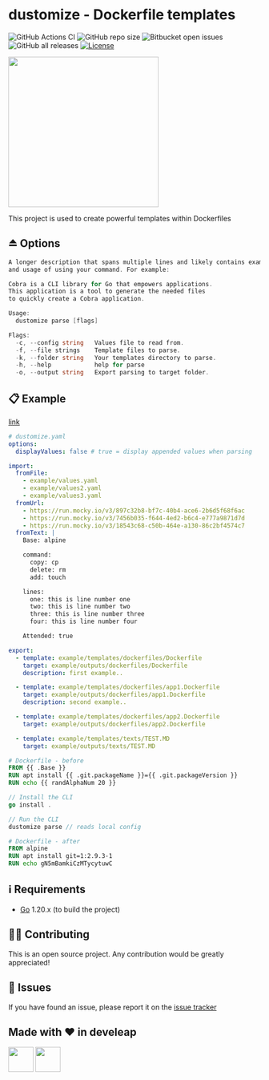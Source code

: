 # dustomize - Dockerfile templates

![GitHub Actions CI](https://github.com/develeap/dustomize/actions/workflows/ci.yaml/badge.svg?branch=main)
![GitHub repo size](https://img.shields.io/github/repo-size/develeap/dustomize)
![Bitbucket open issues](https://img.shields.io/bitbucket/issues-raw/develeap/dustomize)
![GitHub all releases](https://img.shields.io/github/downloads/develeap/dustomize/total)
[![License](https://img.shields.io/badge/license-MIT-blue.svg)](./LICENSE)

<img src="https://d1.awsstatic.com/acs/characters/Logos/Docker-Logo_Horizontel_279x131.b8a5c41e56b77706656d61080f6a0217a3ba356d.png" width="300px">

This project is used to create powerful templates within Dockerfiles

## ⏏️ Options

```go
A longer description that spans multiple lines and likely contains examples
and usage of using your command. For example:

Cobra is a CLI library for Go that empowers applications.
This application is a tool to generate the needed files
to quickly create a Cobra application.

Usage:
  dustomize parse [flags]

Flags:
  -c, --config string   Values file to read from.
  -f, --file strings    Template files to parse.
  -k, --folder string   Your templates directory to parse.
  -h, --help            help for parse
  -o, --output string   Export parsing to target folder.
```

## 📋 Example

[link](./dustomize.yaml)

```yaml
# dustomize.yaml
options:
  displayValues: false # true = display appended values when parsing

import:
  fromFile:
    - example/values.yaml
    - example/values2.yaml
    - example/values3.yaml
  fromUrl:
    - https://run.mocky.io/v3/897c32b8-bf7c-40b4-ace6-2b6d5f68f6ac
    - https://run.mocky.io/v3/7456b035-f644-4ed2-b6c4-e777a9871d7d
    - https://run.mocky.io/v3/18543c68-c50b-464e-a130-86c2bf4574c7
  fromText: |
    Base: alpine

    command:
      copy: cp
      delete: rm
      add: touch

    lines:
      one: this is line number one
      two: this is line number two
      three: this is line number three
      four: this is line number four

    Attended: true

export:
  - template: example/templates/dockerfiles/Dockerfile
    target: example/outputs/dockerfiles/Dockerfile
    description: first example..

  - template: example/templates/dockerfiles/app1.Dockerfile
    target: example/outputs/dockerfiles/app1.Dockerfile
    description: second example..

  - template: example/templates/dockerfiles/app2.Dockerfile
    target: example/outputs/dockerfiles/app2.Dockerfile

  - template: example/templates/texts/TEST.MD
    target: example/outputs/texts/TEST.MD
```

```Dockerfile
# Dockerfile - before
FROM {{ .Base }}
RUN apt install {{ .git.packageName }}={{ .git.packageVersion }}
RUN echo {{ randAlphaNum 20 }}
```

```go
// Install the CLI
go install .

// Run the CLI
dustomize parse // reads local config
```

```Dockerfile
# Dockerfile - after
FROM alpine
RUN apt install git=1:2.9.3-1
RUN echo gN5mBamkiCzMTycytuwC
```

## ℹ️️ Requirements

- [Go](https://golang.org/doc/install) 1.20.x (to build the project)

## 💁🏻 Contributing

This is an open source project. Any contribution would be greatly appreciated!

## 🚩 Issues

If you have found an issue, please report it on the [issue tracker](https://github.com/develeap/dustomize/issues)

## Made with ❤️ in develeap

[<img src="https://media.licdn.com/dms/image/C4D0BAQFXwTP7SFX0QQ/company-logo_200_200/0/1583831070407?e=2147483647&v=beta&t=bWP52NuMxHiQyhMIEe9D7xTNcQMuQDbrTy-ZiVVLCv0" width="50px">](https://www.develeap.com/)
[<img src="https://upload.wikimedia.org/wikipedia/commons/8/81/LinkedIn_icon.svg" width="50px">](https://www.linkedin.com/company/develeap/mycompany/)
